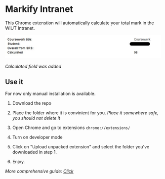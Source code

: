 # Markify Intranet

This Chrome extenstion will automatically calculate your total mark in the WIUT Intranet.

<img src='./images/[only used in readme]screenshot.jpg' alt='img'>

*Calculated field was added*

## Use it
For now only manual installation is available.

1. Download the repo
2. Place the folder where it is convinient for you.
  *Place it somewhere safe, you should not delete it*

3. Open Chrome and go to extensions `chrome://extensions/`
4. Turn on developer mode
5. Click on "Upload unpacked extension" and select the folder you've downloaded in step 1.
6. Enjoy.

*More comprehensive guide: [Click](https://developer.chrome.com/docs/extensions/get-started/tutorial/hello-world?hl=ru#load-unpacked)*